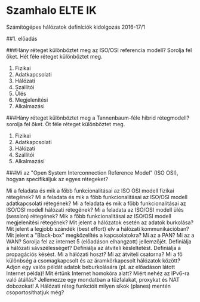 # Szamhalo ELTE IK
Számítógépes hálózatok definíciók kidolgozás 2016-17/1 

##1. előadás

###Hány réteget különböztet meg az ISO/OSI referencia modell? Sorolja fel őket.
Hét féle réteget különböztet meg.

1. Fizikai
2. Adatkapcsolati
3. Hálózati
4. Szállítói
5. Ülés
6. Megjelenítési
7. Alkalmazási

###Hány réteget különböztet meg a Tannenbaum-féle hibrid rétegmodell? sorolja fel őket.
Öt féle réteget különböztet meg.

1. Fizikai
2. Adatkapcsolati
3. Hálózati
4. Szállítói
5. Alkalmazási

###Mi az "Open System Interconnection Reference Model" (ISO OSI), hogyan specifikáljuk az egyes rétegeket?


Mi a feladata és mik a főbb funkcionalitásai az ISO OSI modell fizikai rétegének?
Mi a feladata és mik a főbb funkcionalitásai az ISO/OSI modell adatkapcsolati rétegének?
Mi a feladata és mik a főbb funkcionalitásai az ISO/OSI modell hálózati rétegének?
Mi a feladata az ISO/OSI modell ülés (session) rétegének?
Mik a főbb funkcionalitásai az ISO/OSI modell megjelenítési rétegének?
Mit jelent a hálózatok esetén az adatok burkolása? 
Mit jelent a legjobb szándék (best effort) elv a hálózati kommunikációban?
Mit jelent a "Black-box" megközelítés a kapcsolatokra?
Mi az a PAN?
Mi az a WAN? 
Sorolja fel az internet 5 (előadáson elhangzott) jellemzőjét.
Definiálja a hálózati sávszélességet? 
Definiálja az átviteli késleltetést.
Definiálja a propagációs késést.
Mi a hálózati hoszt?
Mi az átviteli csatorna?
Mi a fő különbség a csomagkapcsolt és az áramkörkapcsolt hálózatok között?
Adjon egy valós példát adatok beburkolására (pl. az előadáson látott Internet példa)!
Mit értünk Internet homokóra alatt? Miért nehéz az IPv6-ra való átállás?
Jellemezze egy mondatban a tűzfalakat, proxykat és NAT dobozokat!
A Hálózati réteg funkcióit milyen síkok (planes) mentén csoportosíthatjuk még?

